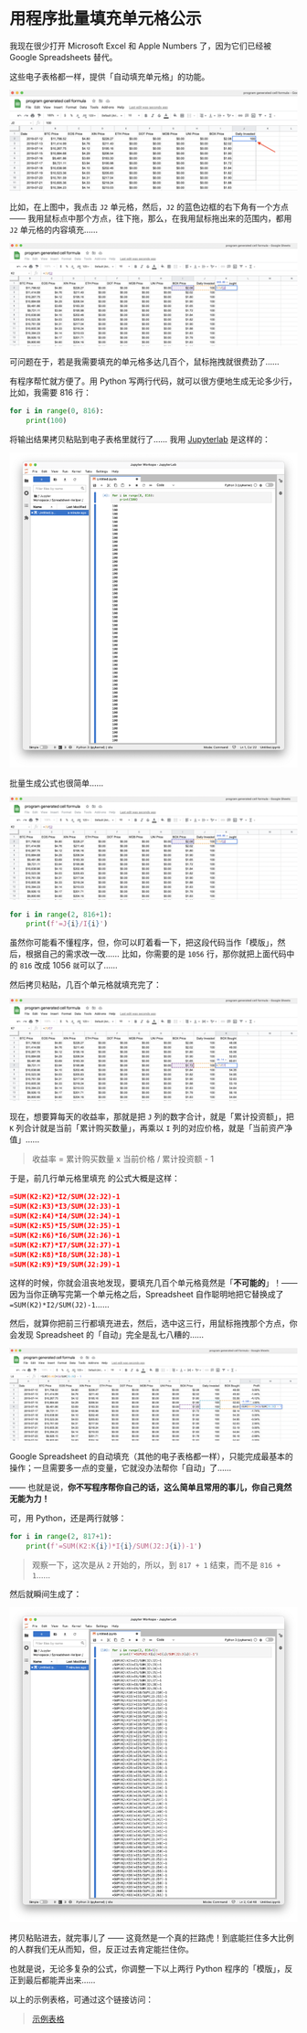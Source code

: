 # 用程序批量填充单元格公示

我现在很少打开 Microsoft Excel 和 Apple Numbers 了，因为它们已经被 Google Spreadsheets 替代。

这些电子表格都一样，提供「自动填充单元格」的功能。

![](images/google-speadsheets-auto-generate.png)

比如，在上图中，我点击 `J2` 单元格，然后，`J2` 的蓝色边框的右下角有一个方点 —— 我用鼠标点中那个方点，往下拖，那么，在我用鼠标拖出来的范围内，都用 `J2` 单元格的内容填充……

![](images/google-speadsheets-auto-generate-2.png)

可问题在于，若是我需要填充的单元格多达几百个，鼠标拖拽就很费劲了……

有程序帮忙就方便了。用 Python 写两行代码，就可以很方便地生成无论多少行，比如，我需要 816 行：

```python
for i in range(0, 816):
    print(100)
```

将输出结果拷贝粘贴到电子表格里就行了…… 我用 [Jupyterlab](jupyter.md) 是这样的：

![](images/jupyterlab-spreadsheet-helper.png)

批量生成公式也很简单……

![](images/google-speadsheets-auto-generate-2.png)

```python
for i in range(2, 816+1):
    print(f'=J{i}/I{i}')
```

虽然你可能看不懂程序，但，你可以盯着看一下，把这段代码当作「模版」，然后，根据自己的需求改一改…… 比如，你需要的是 `1056` 行，那你就把上面代码中的 `816` 改成 1056 `就`可以了……

然后拷贝粘贴，几百个单元格就填充完了：

![](images/google-speadsheets-auto-generate-3.png)

现在，想要算每天的收益率，那就是把 `J` 列的数字合计，就是「累计投资额」，把 `K` 列合计就是当前「累计购买数量」，再乘以 `I` 列的对应价格，就是「当前资产净值」…… 

> 收益率 = 累计购买数量 x 当前价格 /  累计投资额 - 1

于是，前几行单元格里填充 的公式大概是这样：

```json
=SUM(K2:K2)*I2/SUM(J2:J2)-1
=SUM(K2:K3)*I3/SUM(J2:J3)-1
=SUM(K2:K4)*I4/SUM(J2:J4)-1
=SUM(K2:K5)*I5/SUM(J2:J5)-1
=SUM(K2:K6)*I6/SUM(J2:J6)-1
=SUM(K2:K7)*I7/SUM(J2:J7)-1
=SUM(K2:K8)*I8/SUM(J2:J8)-1
=SUM(K2:K9)*I9/SUM(J2:J9)-1
```

这样的时候，你就会沮丧地发现，要填充几百个单元格竟然是「**不可能的**」！—— 因为当你正确写完第一个单元格之后，Spreadsheet 自作聪明地把它替换成了 `=SUM(K2)*I2/SUM(J2)-1`……

然后，就算你把前三行都填充进去，然后，选中这三行，用鼠标拖拽那个方点，你会发现 Spreadsheet 的「自动」完全是乱七八糟的……

![](images/google-speadsheets-auto-generate-4.png)

Google Spreadsheet 的自动填充（其他的电子表格都一样），只能完成最基本的操作；一旦需要多一点的变量，它就没办法帮你「自动」了……

—— 也就是说，**你不写程序帮你自己的话，这么简单且常用的事儿，你自己竟然无能为力！**

可，用 Python，还是两行就够：

```python
for i in range(2, 817+1):
    print(f'=SUM(K2:K{i})*I{i}/SUM(J2:J{i})-1')
```

> 观察一下，这次是从 `2` 开始的，所以，到 `817 + 1` 结束，而不是 `816 + 1`……

然后就瞬间生成了：

![](images/google-speadsheets-auto-generate-5.png)

拷贝粘贴进去，就完事儿了 —— 这竟然是一个真的拦路虎！到底能拦住多大比例的人群我们无从而知，但，反正过去肯定能拦住你。

也就是说，无论多复杂的公式，你调整一下以上两行 Python 程序的「模版」，反正到最后都能弄出来……

以上的示例表格，可通过这个链接访问：

> [示例表格](https://docs.google.com/spreadsheets/d/1bWtV-J5J4U177DHsa6BtqGdTAGcm7Iy6iOFupW3A3n0/edit?usp=sharing)

